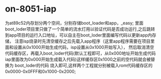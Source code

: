 # on-8051-iap
为at89c52内存划分两个空间，分别存储boot_loader和app，_easy;
里面boot_loder项目里只做了一个简单的流水灯用以验证代码是否成功运行,之后跳转到app项目的运行入口地址，可以自主在boot_loder里面编写代码以更新app内存储，
注意isp烧录时先清空缓存之后先载入app程序（这里app程序需要在项目里面和设置从0x1000开始生成代码，isp设置从0x1000开始写入），
然后取消清空代码缓存区，再载入boot_loder代码(默认工程即可，从0x000地址开始生成代码iap里面改为0x000开始生成载入代码)这样缓存区0x1000之前的空代码就会被替换为 boot_loder的代码
烧入即可,这样两个工程就分别被载入rom代码缓存区的0x0000-0x0FFF和0x1000-0x2000;
